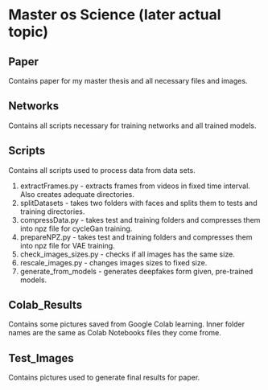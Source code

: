 # Master os Science (later actual topic)
## Paper
Contains paper for my master thesis and all necessary files and images.

## Networks
Contains all scripts necessary for training networks and all trained models.

## Scripts
Contains all scripts used to process data from data sets.

1. extractFrames.py - extracts frames from videos in fixed time interval. Also creates adequate directories.
2. splitDatasets - takes two folders with faces and splits them to tests and training directories.
3. compressData.py - takes test and training folders and compresses them into npz file for cycleGan training.
4. prepareNPZ.py - takes test and training folders and compresses them into npz file for VAE training.
5. check_images_sizes.py - checks if all images has the same size.
6. rescale_images.py - changes images sizes to fixed size.
7. generate_from_models - generates deepfakes form given, pre-trained models.

## Colab_Results
Contains some pictures saved from Google Colab learning. Inner folder names are the same as Colab Notebooks files they come frome.

## Test_Images
Contains pictures used to generate final results for paper.
